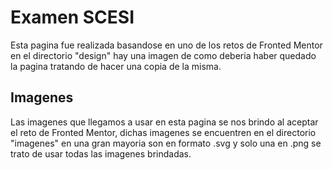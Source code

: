 # Examen SCESI

Esta pagina fue realizada basandose en uno de los retos de Fronted Mentor
en el directorio "design" hay una imagen de como deberia haber quedado la 
pagina tratando de hacer una copia de la misma.

## Imagenes

Las imagenes que llegamos a usar en esta pagina se nos brindo al aceptar
el reto de Fronted Mentor, dichas imagenes se encuentren en el directorio
"imagenes" en una gran mayoria son en formato .svg y solo una en .png se
trato de usar todas las imagenes brindadas.
